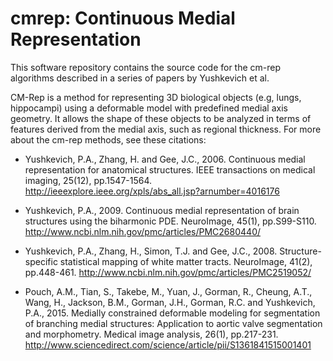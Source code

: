 # cmrep: Continuous Medial Representation

This software repository contains the source code for the cm-rep algorithms described in a series of papers by Yushkevich et al. 

CM-Rep is a method for representing 3D biological objects (e.g, lungs, hippocampi) using a deformable model with predefined medial axis geometry. It allows the shape of these objects to be analyzed in terms of features derived from the medial axis, such as regional thickness. For more about the cm-rep methods, see these citations:

* Yushkevich, P.A., Zhang, H. and Gee, J.C., 2006. Continuous medial representation for anatomical structures. IEEE transactions on medical imaging, 25(12), pp.1547-1564. http://ieeexplore.ieee.org/xpls/abs_all.jsp?arnumber=4016176

* Yushkevich, P.A., 2009. Continuous medial representation of brain structures using the biharmonic PDE. NeuroImage, 45(1), pp.S99-S110. http://www.ncbi.nlm.nih.gov/pmc/articles/PMC2680440/

* Yushkevich, P.A., Zhang, H., Simon, T.J. and Gee, J.C., 2008. Structure-specific statistical mapping of white matter tracts. NeuroImage, 41(2), pp.448-461. http://www.ncbi.nlm.nih.gov/pmc/articles/PMC2519052/

* Pouch, A.M., Tian, S., Takebe, M., Yuan, J., Gorman, R., Cheung, A.T., Wang, H., Jackson, B.M., Gorman, J.H., Gorman, R.C. and Yushkevich, P.A., 2015. Medially constrained deformable modeling for segmentation of branching medial structures: Application to aortic valve segmentation and morphometry. Medical image analysis, 26(1), pp.217-231. http://www.sciencedirect.com/science/article/pii/S1361841515001401
